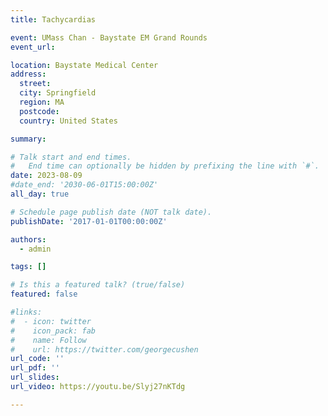 ```yaml
---
title: Tachycardias

event: UMass Chan - Baystate EM Grand Rounds
event_url: 

location: Baystate Medical Center
address:
  street: 
  city: Springfield
  region: MA
  postcode: 
  country: United States

summary: 

# Talk start and end times.
#   End time can optionally be hidden by prefixing the line with `#`.
date: 2023-08-09
#date_end: '2030-06-01T15:00:00Z'
all_day: true

# Schedule page publish date (NOT talk date).
publishDate: '2017-01-01T00:00:00Z'

authors:
  - admin

tags: []

# Is this a featured talk? (true/false)
featured: false

#links:
#  - icon: twitter
#    icon_pack: fab
#    name: Follow
#    url: https://twitter.com/georgecushen
url_code: ''
url_pdf: ''
url_slides: 
url_video: https://youtu.be/Slyj27nKTdg

---
```

